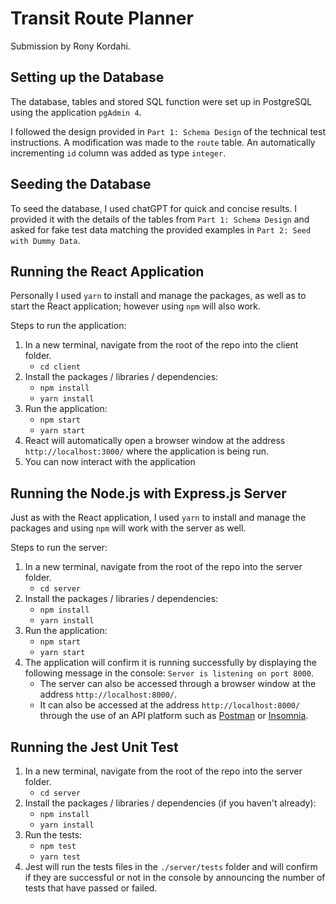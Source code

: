 # Transit Route Planner

Submission by Rony Kordahi.

## Setting up the Database

The database, tables and stored SQL function were set up in PostgreSQL using the application `pgAdmin 4`. 

I followed the design provided in `Part 1: Schema Design` of the technical test instructions. A modification was made to the `route` table. An automatically incrementing `id` column was added as type `integer`.

## Seeding the Database

To seed the database, I used chatGPT for quick and concise results. I provided it with the details of the tables from `Part 1: Schema Design` and asked for fake test data matching the provided examples in `Part 2: Seed with Dummy Data`.

## Running the React Application

Personally I used `yarn` to install and manage the packages, as well as to start the React application; however using `npm` will also work.

Steps to run the application:

1. In a new terminal, navigate from the root of the repo into the client folder.
    - `cd client`
2. Install the packages / libraries / dependencies:
    - `npm install`
    - `yarn install` 
3. Run the application:
    - `npm start`
    - `yarn start`
4. React will automatically open a browser window at the address `http://localhost:3000/` where the application is being run.
5. You can now interact with the application

## Running the Node.js with Express.js Server

Just as with the React application, I used `yarn` to install and manage the packages and using `npm` will work with the server as well.

Steps to run the server:

1. In a new terminal, navigate from the root of the repo into the server folder.
    - `cd server`
2. Install the packages / libraries / dependencies:
    - `npm install`
    - `yarn install`
3. Run the application:
    - `npm start`
    - `yarn start`
4. The application will confirm it is running successfully by displaying the following message in the console: `Server is listening on port 8000`.
    - The server can also be accessed through a browser window at the address `http://localhost:8000/`.
    - It can also be accessed at the address `http://localhost:8000/` through the use of an API platform such as [Postman](https://www.postman.com/) or [Insomnia](https://insomnia.rest/).

## Running the Jest Unit Test

1. In a new terminal, navigate from the root of the repo into the server folder.
    - `cd server`
2. Install the packages / libraries / dependencies (if you haven't already):
    - `npm install`
    - `yarn install`
3. Run the tests:
    - `npm test`
    - `yarn test`
4. Jest will run the tests files in the `./server/tests` folder and will confirm if they are successful or not in the console by announcing the number of tests that have passed or failed.